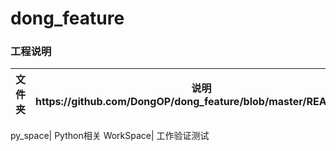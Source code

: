 # dong_feature

### 工程说明

文件夹 | 说明https://github.com/DongOP/dong_feature/blob/master/README.md
------- | -------

py_space| Python相关
WorkSpace| 工作验证测试
